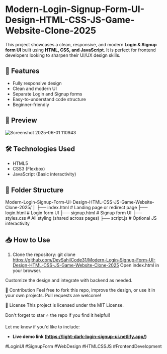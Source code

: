 # Modern-Login-Signup-Form-UI-Design-HTML-CSS-JS-Game-Website-Clone-2025

This project showcases a clean, responsive, and modern **Login & Signup form UI** built using **HTML, CSS, and JavaScript**. It is perfect for frontend developers looking to sharpen their UI/UX design skills.

## 🚀 Features

- Fully responsive design
- Clean and modern UI
- Separate Login and Signup forms
- Easy-to-understand code structure
- Beginner-friendly

## 📸 Preview

![Screenshot 2025-06-01 110943](https://github.com/user-attachments/assets/16efe9e7-b62b-4eff-849a-8ab03b35615c)


## 🛠️ Technologies Used

- HTML5
- CSS3 (Flexbox)
- JavaScript (Basic interactivity)

## 📂 Folder Structure

Modern-Login-Signup-Form-UI-Design-HTML-CSS-JS-Game-Website-Clone-2025/
│
├── index.html           # Landing page or redirect page
├── login.html           # Login form UI
├── signup.html          # Signup form UI
├── styles.css           # All styling (shared across pages)
├── script.js            # Optional JS interactivity


## 📥 How to Use

1. Clone the repository:
   git clone https://github.com/DevSahilCode31/Modern-Login-Signup-Form-UI-Design-HTML-CSS-JS-Game-Website-Clone-2025
Open index.html in your browser.

Customize the design and integrate with backend as needed.

🙌 Contribution
Feel free to fork this repo, improve the design, or use it in your own projects. Pull requests are welcome!

📄 License
This project is licensed under the MIT License.

Don't forget to star ⭐ the repo if you find it helpful!

Let me know if you'd like to include:
- **Live demo link (https://light-dark-login-signup-ui.netlify.app/)**
  
#LoginUI #SignupForm #WebDesign #HTMLCSSJS #FrontendDevelopment
